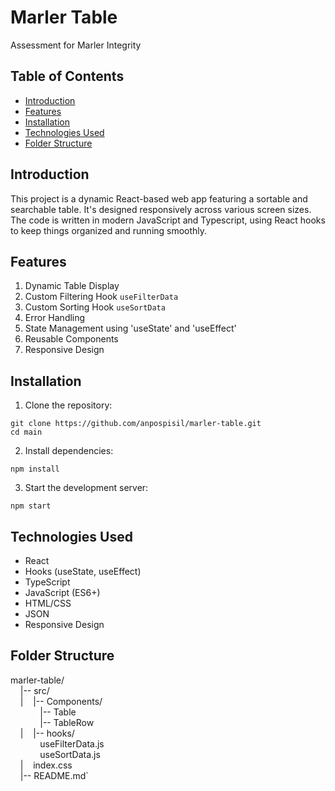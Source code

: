 # Marler Table

Assessment for Marler Integrity 

## Table of Contents

- [Introduction](#introduction)
- [Features](#features)
- [Installation](#installation)
- [Technologies Used](#technologies-used)
- [Folder Structure](#folder-structure)

## Introduction

This project is a dynamic React-based web app featuring a sortable and searchable table. It's designed responsively across various screen sizes. The code is written in modern JavaScript and Typescript, using React hooks to keep things organized and running smoothly.

## Features

1. Dynamic Table Display
2. Custom Filtering Hook `useFilterData`
3. Custom Sorting Hook `useSortData`
4. Error Handling
5. State Management using 'useState' and 'useEffect'
6. Reusable Components
7. Responsive Design

## Installation

1. Clone the repository:

`git clone https://github.com/anpospisil/marler-table.git`  
`cd main`

2. Install dependencies:

`npm install`

3. Start the development server:

`npm start`

## Technologies Used

- React
- Hooks (useState, useEffect)
- TypeScript
- JavaScript (ES6+)
- HTML/CSS
- JSON
- Responsive Design

## Folder Structure

marler-table/  
&nbsp;&nbsp;&nbsp;&nbsp;|-- src/  
&nbsp;&nbsp;&nbsp;&nbsp;|&nbsp;&nbsp;&nbsp;&nbsp;|-- Components/  
&nbsp;&nbsp;&nbsp;&nbsp;&nbsp;&nbsp;&nbsp;&nbsp;&nbsp;&nbsp;&nbsp;&nbsp;|-- Table  
&nbsp;&nbsp;&nbsp;&nbsp;&nbsp;&nbsp;&nbsp;&nbsp;&nbsp;&nbsp;&nbsp;&nbsp;|-- TableRow  
&nbsp;&nbsp;&nbsp;&nbsp;|&nbsp;&nbsp;&nbsp;&nbsp;|-- hooks/  
&nbsp;&nbsp;&nbsp;&nbsp;&nbsp;&nbsp;&nbsp;&nbsp;&nbsp;&nbsp;&nbsp;&nbsp;useFilterData.js  
&nbsp;&nbsp;&nbsp;&nbsp;&nbsp;&nbsp;&nbsp;&nbsp;&nbsp;&nbsp;&nbsp;&nbsp;useSortData.js  
&nbsp;&nbsp;&nbsp;&nbsp;|&nbsp;&nbsp;&nbsp;&nbsp;index.css  
&nbsp;&nbsp;&nbsp;&nbsp;|-- README.md`